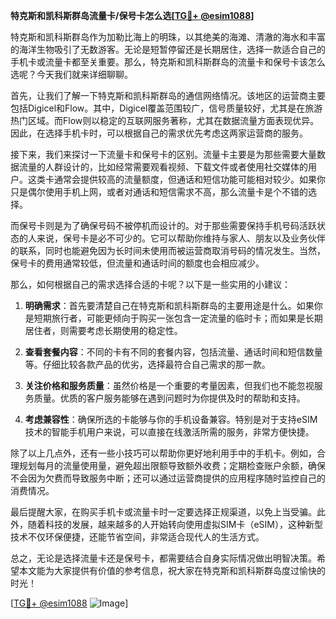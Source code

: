 **特克斯和凯科斯群岛流量卡/保号卡怎么选[[TG💪+ @esim1088](https://t.me/s/esim1088)]**

特克斯和凯科斯群岛作为加勒比海上的明珠，以其绝美的海滩、清澈的海水和丰富的海洋生物吸引了无数游客。无论是短暂停留还是长期居住，选择一款适合自己的手机卡或流量卡都至关重要。那么，特克斯和凯科斯群岛的流量卡和保号卡该怎么选呢？今天我们就来详细聊聊。

首先，让我们了解一下特克斯和凯科斯群岛的通信网络情况。该地区的运营商主要包括Digicel和Flow。其中，Digicel覆盖范围较广，信号质量较好，尤其是在旅游热门区域。而Flow则以稳定的互联网服务著称，尤其在数据流量方面表现优异。因此，在选择手机卡时，可以根据自己的需求优先考虑这两家运营商的服务。

接下来，我们来探讨一下流量卡和保号卡的区别。流量卡主要是为那些需要大量数据流量的人群设计的，比如经常需要观看视频、下载文件或者使用社交媒体的用户。这类卡通常会提供较高的流量额度，但通话和短信功能可能相对较少。如果你只是偶尔使用手机上网，或者对通话和短信需求不高，那么流量卡是个不错的选择。

而保号卡则是为了确保号码不被停机而设计的。对于那些需要保持手机号码活跃状态的人来说，保号卡是必不可少的。它可以帮助你维持与家人、朋友以及业务伙伴的联系，同时也能避免因为长时间未使用而被运营商取消号码的情况发生。当然，保号卡的费用通常较低，但流量和通话时间的额度也会相应减少。

那么，如何根据自己的需求选择合适的卡呢？以下是一些实用的小建议：

1. **明确需求**：首先要清楚自己在特克斯和凯科斯群岛的主要用途是什么。如果你是短期旅行者，可能更倾向于购买一张包含一定流量的临时卡；而如果是长期居住者，则需要考虑长期使用的稳定性。

2. **查看套餐内容**：不同的卡有不同的套餐内容，包括流量、通话时间和短信数量等。仔细比较各款产品的优劣，选择最符合自己需求的那一款。

3. **关注价格和服务质量**：虽然价格是一个重要的考量因素，但我们也不能忽视服务质量。优质的客户服务能够在遇到问题时为你提供及时的帮助和支持。

4. **考虑兼容性**：确保所选的卡能够与你的手机设备兼容。特别是对于支持eSIM技术的智能手机用户来说，可以直接在线激活所需的服务，非常方便快捷。

除了以上几点外，还有一些小技巧可以帮助你更好地利用手中的手机卡。例如，合理规划每月的流量使用量，避免超出限额导致额外收费；定期检查账户余额，确保不会因为欠费而导致服务中断；还可以通过运营商提供的应用程序随时监控自己的消费情况。

最后提醒大家，在购买手机卡或流量卡时一定要选择正规渠道，以免上当受骗。此外，随着科技的发展，越来越多的人开始转向使用虚拟SIM卡（eSIM），这种新型技术不仅环保便捷，还能节省空间，非常适合现代人的生活方式。

总之，无论是选择流量卡还是保号卡，都需要结合自身实际情况做出明智决策。希望本文能为大家提供有价值的参考信息，祝大家在特克斯和凯科斯群岛度过愉快的时光！

[[TG💪+ @esim1088](https://t.me/s/esim1088) ![Image](https://i.postimg.cc/4NQfJmqS/Snipaste-2025-05-13-00-14-12.png)]